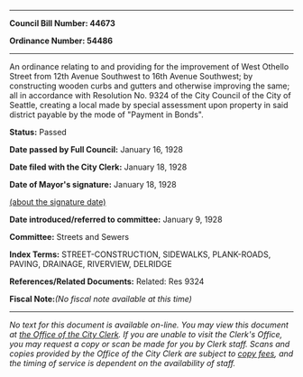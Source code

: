 

********

**Council Bill Number: 44673**
   
**Ordinance Number: 54486**
********

 An ordinance relating to and providing for the improvement of West Othello Street from 12th Avenue Southwest to 16th Avenue Southwest; by constructing wooden curbs and gutters and otherwise improving the same; all in accordance with Resolution No. 9324 of the City Council of the City of Seattle, creating a local made by special assessment upon property in said district payable by the mode of "Payment in Bonds".

**Status:** Passed
   
**Date passed by Full Council:** January 16, 1928
   
**Date filed with the City Clerk:** January 18, 1928
   
**Date of Mayor's signature:** January 18, 1928
   
[(about the signature date)](/~public/approvaldate.htm)
   
   
   
**Date introduced/referred to committee:** January 9, 1928
   
**Committee:** Streets and Sewers
   
   
**Index Terms:** STREET-CONSTRUCTION, SIDEWALKS, PLANK-ROADS, PAVING, DRAINAGE, RIVERVIEW, DELRIDGE

**References/Related Documents:** Related: Res 9324

**Fiscal Note:**_(No fiscal note available at this time)_
********

_No text for this document is available on-line. You may view this document at [the Office of the City Clerk](http://www.seattle.gov/leg/clerk/contactUs.htm). If you are unable to visit the Clerk's Office, you may request a copy or scan be made for you by Clerk staff. Scans and copies provided by the Office of the City Clerk are subject to [copy fees](http://clerk.seattle.gov/~public/clerkfees.htm), and the timing of service is dependent on the availability of staff._

